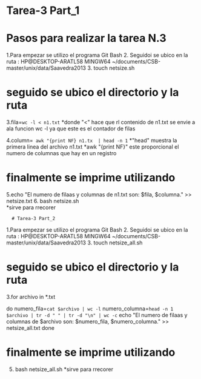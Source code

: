 # Tarea-3 Part_1

# Pasos para realizar la tarea  N.3

1.Para empezar se utilizo el programa Git Bash 
2. Seguidoi se ubico en la ruta  : HP@DESKTOP-ARATL58 MINGW64 ~/documents/CSB-master/unix/data/Saavedra2013 
3. touch netsize.sh 

# seguido  se ubico el directorio y la ruta    
3.fila=`wc -l < n1.txt`
      *donde "<" hace que rl contenido de n1.txt se envie a ala funcion wc -l ya que este es el contador de filas  
      
4.column=` awk "{print NF} n1.tx  | head -n 1`
       *"head" muestra la primera linea del archivo n1.txt
       *awk "{print NF}" este proporcional el numero de columnas que hay en un registro

# finalmente  se imprime utilizando
 5.echo "El numero de filaas y columnas de n1.txt son: $fila, $columna." >> netsize.txt
 6. bash netsize.sh   
      *sirve para rrecorer 
      
      
      # Tarea-3 Part_2

1.Para empezar se utilizo el programa Git Bash 
2. Seguidoi se ubico en la ruta  : HP@DESKTOP-ARATL58 MINGW64 ~/documents/CSB-master/unix/data/Saavedra2013 
3. touch netsize_all.sh 

# seguido  se ubico el directorio y la ruta      
3.for archivo in *.txt

  do
         numero_fila=`cat $archivo | wc -l`
         numero_columna=`head -n 1 $archivo | tr -d " " | tr -d "\n" | wc -c`
         echo "El numero de filaas y columnas de $archivo son: $numero_fila, $numero_columna." >> netsize_all.txt
  done

      
# finalmente  se imprime utilizando
 5. bash netsize_all.sh 
      *sirve para rrecorer 
 
 
 
 
 
